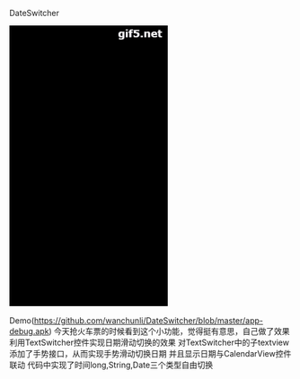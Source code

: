 DateSwitcher

![抢火车票的时候看到这个小功能，觉得挺有意思，自己做了效果](https://github.com/wanchunli/DateSwitcher/blob/master/GIF%E6%88%AA%E5%9B%BE.gif)

Demo(https://github.com/wanchunli/DateSwitcher/blob/master/app-debug.apk)
今天抢火车票的时候看到这个小功能，觉得挺有意思，自己做了效果
利用TextSwitcher控件实现日期滑动切换的效果
对TextSwitcher中的子textview添加了手势接口，从而实现手势滑动切换日期
并且显示日期与CalendarView控件联动
代码中实现了时间long,String,Date三个类型自由切换

